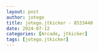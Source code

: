 ```yaml
---
layout: post
author: jotego
title: jotego.jtkicker - 8533440
date: 2024-07-12
categories: [Arcade, jtkicker]
tags: [jotego.jtkicker]
---
```


